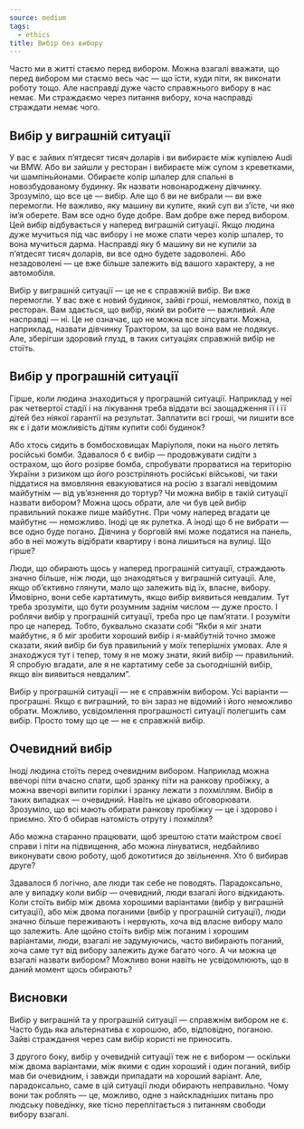 ```yaml
---
source: medium
tags:
  - ethics
title: Вибір без вибору
---
```


Часто ми в житті стаємо перед вибором.
Можна взагалі вважати, що перед вибором ми стаємо весь час — що їсти, куди піти, як виконати роботу тощо.
Але насправді дуже часто справжнього вибору в нас немає.
Ми страждаємо через питання вибору, хоча насправді страждати немає чого.

## Вибір у виграшній ситуації

У вас є зайвих п’ятдесят тисяч доларів і ви вибираєте між купівлею Audi чи BMW.
Або ви зайшли у ресторан і вибираєте між супом з креветками, чи шампіньйонами.
Обираєте колір шпалер для спальні в новозбудованому будинку.
Як назвати новонароджену дівчинку.
Зрозуміло, що все це — вибір.
Але що б ви не вибрали — ви вже перемогли.
Не важливо, яку машину ви купите, який суп ви з’їсте, чи яке ім’я оберете.
Вам все одно буде добре.
Вам добре вже перед вибором.
Цей вибір відбувається у наперед виграшній ситуації.
Якщо людина дуже мучиться під час вибору і не може спати через колір шпалер, то вона мучиться дарма.
Насправді яку б машину ви не купили за п’ятдесят тисяч доларів, ви все одно будете задоволені.
Або незадоволені — це вже більше залежить від вашого характеру, а не автомобіля.

Вибір у виграшній ситуації — це не є справжній вибір.
Ви вже перемогли.
У вас вже є новий будинок, зайві гроші, немовлятко, похід в ресторан.
Вам здається, що вибір, який ви робите — важливий.
Але насправді — ні.
Це не означає, що не можна все зіпсувати.
Можна, наприклад, назвати дівчинку Трактором, за що вона вам не подякує.
Але, зберігши здоровий глузд, в таких ситуаціях справжній вибір не стоїть.

## Вибір у програшній ситуації

Гірше, коли людина знаходиться у програшній ситуації.
Наприклад у неї рак четвертої стадії і на лікування треба віддати всі заощадження її і її дітей без ніякої гарантії на результат.
Заплатити всі гроші, чи лишити все як є і дати можливість дітям купити собі будинок?

Або хтось сидить в бомбосховищах Маріуполя, поки на нього летять російські бомби.
Здавалося б є вибір — продовжувати сидіти з острахом, що його розірве бомба, спробувати прорватися на територію України з ризиком що його розстріляють російські військові, чи таки піддатися на вмовляння евакуюватися на росію з взагалі невідомим майбутнім — від ув’язнення до тортур?
Чи можна вибір в такій ситуації назвати вибором?
Можна щось обрати, але чи був цей вибір правильний покаже лише майбутнє.
При чому наперед вгадати це майбутнє — неможливо.
Іноді це як рулетка.
А іноді що б не вибрати — все одно буде погано.
Дівчина у борговій ямі може податися на панель, або в неї можуть відібрати квартиру і вона лишиться на вулиці.
Що гірше?

Люди, що обирають щось у наперед програшній ситуації, страждають значно більше, ніж люди, що знаходяться у виграшній ситуації.
Але, якщо об’єктивно глянути, мало що залежить від їх, власне, вибору.
Ймовірно, вони себе картатимуть, якщо вибір виявиться невдалим.
Тут треба зрозуміти, що бути розумним заднім числом — дуже просто.
І роблячи вибір у програшній ситуації, треба про це пам’ятати.
І розуміти про це наперед.
Тобто, буквально сказати собі “Якби я міг знати майбутнє, я б міг зробити хороший вибір і я-майбутній точно зможе сказати, який вибір би був правильний у моїх теперішніх умовах.
Але я знаходжуся тут і тепер, тому я не можу знати, який вибір — правильний.
Я спробую вгадати, але я не картатиму себе за сьогоднішній вибір, якщо він виявиться невдалим”.

Вибір у програшній ситуації — не є справжнім вибором.
Усі варіанти — програшні.
Якщо є виграшний, то він зараз не відомий і його неможливо обрати.
Можливо, усвідомлення програшності ситуації полегшить сам вибір.
Просто тому що це — не є справжній вибір.

## Очевидний вибір

Іноді людина стоїть перед очевидним вибором.
Наприклад можна ввечорі піти вчасно спати, щоб зранку піти на ранкову пробіжку, а можна ввечорі випити горілки і зранку лежати з похміллям.
Вибір в таких випадках — очевидний.
Навіть не цікаво обговорювати.
Зрозуміло, що всі мають обирати ранкову пробіжку — це і здорово і приємно.
Хто б обирав натомість отруту і похмілля?

Або можна старанно працювати, щоб зрештою стати майстром своєї справи і піти на підвищення, або можна лінуватися, недбайливо виконувати свою роботу, щоб докотитися до звільнення.
Хто б вибирав друге?

Здавалося б логічно, але люди так себе не поводять.
Парадоксально, але у випадку коли вибір — очевидний, люди взагалі його відкидають.
Коли стоїть вибір між двома хорошими варіантами (вибір у виграшній ситуації), або між двома поганими (вибір у програшній ситуації), люди значно більше переживають і нервують, хоча від власне вибору мало що залежить.
Але щойно стоїть вибір між поганим і хорошим варіантами, люди, взагалі не задумуючись, часто вибирають поганий, хоча саме тут від вибору залежить дуже багато чого.
А чи можна це взагалі назвати вибором?
Можливо вони навіть не усвідомлюють, що в даний момент щось обирають?

## Висновки

Вибір у виграшній та у програшній ситуації — справжнім вибором не є.
Часто будь яка альтернатива є хорошою, або, відповідно, поганою.
Зайві страждання через сам вибір користі не приносить.

З другого боку, вибір у очевидній ситуації теж не є вибором — оскільки між двома варіантами, між якими є один хороший і один поганий, вибір мав би очевидним, і завжди припадати на хороший варіант.
Але, парадоксально, саме в цій ситуації люди обирають неправильно.
Чому вони так роблять — це, можливо, одне з найскладніших питань про людську поведінку, яке тісно переплітається з питанням свободи вибору взагалі.

